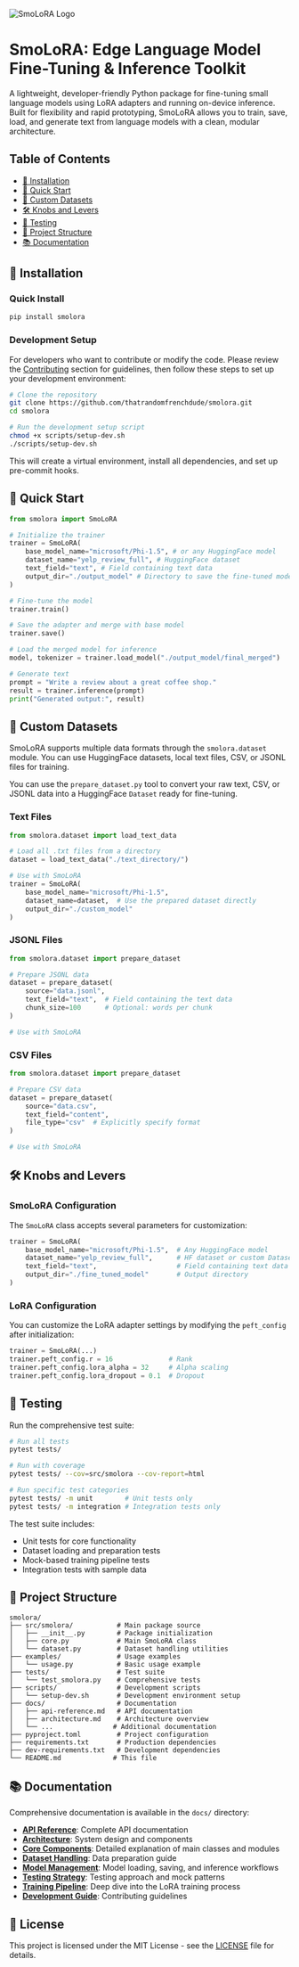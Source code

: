 ![SmoLoRA Logo](logo.png)

# SmoLoRA: Edge Language Model Fine-Tuning & Inference Toolkit

A lightweight, developer-friendly Python package for fine-tuning small language models using LoRA adapters and running on-device inference. Built for flexibility and rapid prototyping, SmoLoRA allows you to train, save, load, and generate text from language models with a clean, modular architecture.

## Table of Contents
- [🔧 Installation](#-installation)
- [🚀 Quick Start](#-quick-start)
- [📂 Custom Datasets](#-custom-datasets)
- [🛠️ Knobs and Levers](#️-knobs-and-levers)
- [🧪 Testing](#-testing)
- [📁 Project Structure](#-project-structure)
- [📚 Documentation](#-documentation)

## 🔧 Installation

### Quick Install
```bash
pip install smolora
```

### Development Setup
For developers who want to contribute or modify the code. Please review the [Contributing](CONTRIBUTING.md#) section for guidelines, then follow these steps to set up your development environment:
```bash
# Clone the repository
git clone https://github.com/thatrandomfrenchdude/smolora.git
cd smolora

# Run the development setup script
chmod +x scripts/setup-dev.sh
./scripts/setup-dev.sh
```

This will create a virtual environment, install all dependencies, and set up pre-commit hooks.

## 🚀 Quick Start

```python
from smolora import SmoLoRA

# Initialize the trainer
trainer = SmoLoRA(
    base_model_name="microsoft/Phi-1.5", # or any HuggingFace model
    dataset_name="yelp_review_full", # HuggingFace dataset
    text_field="text", # Field containing text data
    output_dir="./output_model" # Directory to save the fine-tuned model
)

# Fine-tune the model
trainer.train()

# Save the adapter and merge with base model
trainer.save()

# Load the merged model for inference
model, tokenizer = trainer.load_model("./output_model/final_merged")

# Generate text
prompt = "Write a review about a great coffee shop."
result = trainer.inference(prompt)
print("Generated output:", result)
```

## 📂 Custom Datasets

SmoLoRA supports multiple data formats through the `smolora.dataset` module. You can use HuggingFace datasets, local text files, CSV, or JSONL files for training.

You can use the `prepare_dataset.py` tool to convert your raw text, CSV, or JSONL data into a HuggingFace `Dataset` ready for fine-tuning.

### Text Files
```python
from smolora.dataset import load_text_data

# Load all .txt files from a directory
dataset = load_text_data("./text_directory/")

# Use with SmoLoRA
trainer = SmoLoRA(
    base_model_name="microsoft/Phi-1.5",
    dataset_name=dataset,  # Use the prepared dataset directly
    output_dir="./custom_model"
)
```

### JSONL Files
```python
from smolora.dataset import prepare_dataset

# Prepare JSONL data
dataset = prepare_dataset(
    source="data.jsonl",
    text_field="text",  # Field containing the text data
    chunk_size=100      # Optional: words per chunk
)

# Use with SmoLoRA
```

### CSV Files
```python
from smolora.dataset import prepare_dataset

# Prepare CSV data
dataset = prepare_dataset(
    source="data.csv",
    text_field="content",
    file_type="csv"  # Explicitly specify format
)

# Use with SmoLoRA
```

## 🛠️ Knobs and Levers

### SmoLoRA Configuration

The `SmoLoRA` class accepts several parameters for customization:

```python
trainer = SmoLoRA(
    base_model_name="microsoft/Phi-1.5",  # Any HuggingFace model
    dataset_name="yelp_review_full",      # HF dataset or custom Dataset object
    text_field="text",                    # Field containing text data
    output_dir="./fine_tuned_model"       # Output directory
)
```

### LoRA Configuration

You can customize the LoRA adapter settings by modifying the `peft_config` after initialization:

```python
trainer = SmoLoRA(...)
trainer.peft_config.r = 16              # Rank
trainer.peft_config.lora_alpha = 32     # Alpha scaling
trainer.peft_config.lora_dropout = 0.1  # Dropout
```

## 🧪 Testing

Run the comprehensive test suite:

```bash
# Run all tests
pytest tests/

# Run with coverage
pytest tests/ --cov=src/smolora --cov-report=html

# Run specific test categories
pytest tests/ -m unit        # Unit tests only
pytest tests/ -m integration # Integration tests only
```

The test suite includes:
- Unit tests for core functionality
- Dataset loading and preparation tests
- Mock-based training pipeline tests
- Integration tests with sample data

## 📁 Project Structure

```
smolora/
├── src/smolora/           # Main package source
│   ├── __init__.py        # Package initialization
│   ├── core.py            # Main SmoLoRA class
│   └── dataset.py         # Dataset handling utilities
├── examples/              # Usage examples
│   └── usage.py           # Basic usage example
├── tests/                 # Test suite
│   └── test_smolora.py    # Comprehensive tests
├── scripts/               # Development scripts
│   └── setup-dev.sh       # Development environment setup
├── docs/                  # Documentation
│   ├── api-reference.md   # API documentation
│   ├── architecture.md    # Architecture overview
│   └── ...               # Additional documentation
├── pyproject.toml         # Project configuration
├── requirements.txt       # Production dependencies
├── dev-requirements.txt   # Development dependencies
└── README.md             # This file
```

## 📚 Documentation

Comprehensive documentation is available in the `docs/` directory:

- **[API Reference](docs/api-reference.md)**: Complete API documentation
- **[Architecture](docs/architecture.md)**: System design and components
- **[Core Components](docs/core-components.md)**: Detailed explanation of main classes and modules
- **[Dataset Handling](docs/dataset-handling.md)**: Data preparation guide
- **[Model Management](docs/model-management.md)**: Model loading, saving, and inference workflows
- **[Testing Strategy](docs/testing-strategy.md)**: Testing approach and mock patterns
- **[Training Pipeline](docs/training-pipeline.md)**: Deep dive into the LoRA training process
- **[Development Guide](docs/development-guide.md)**: Contributing guidelines

## 📄 License

This project is licensed under the MIT License - see the [LICENSE](LICENSE) file for details.

